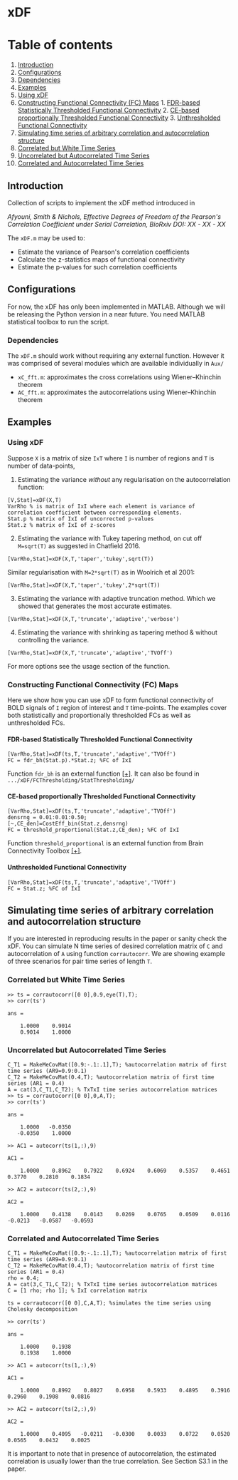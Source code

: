 # xDF

# Table of contents
1. [Introduction](#introduction)
2. [Configurations](#Configurations)
  1. [Dependencies](#Dependencies)
3. [Examples](#Examples)
  1. [Using xDF](#xDF)
  2. [Constructing Functional Connectivity (FC) Maps](#FC)
    1. [FDR-based Statistically Thresholded Functional Connectivity](#STFC)
    2. [CE-based proportionally Thresholded Functional Connectivity](#CEFC)
    3. [Unthresholded Functional Connectivity](#UFC)
4. [Simulating time series of arbitrary correlation and autocorrelation structure](#Sim)
  1. [Correlated but White Time Series](#CW)
  2. [Uncorrelated but Autocorrelated Time Series](#UA)
  3. [Correlated and Autocorrelated Time Series](#CA)




## Introduction <a name="introduction"></a>
Collection of scripts to implement the xDF method introduced in

*Afyouni, Smith & Nichols, Effective Degrees of Freedom of the Pearson's Correlation Coefficient under Serial Correlation, BioRxiv DOI: XX - XX - XX*

The `xDF.m` may be used to:
* Estimate the variance of Pearson's correlation coefficients
* Calculate the z-statistics maps of functional connectivity
* Estimate the p-values for such correlation coefficients


## Configurations <a name="configurations"></a>
For now, the xDF has only been implemented in MATLAB. Although we will be releasing the Python version in a near future. You need MATLAB statistical toolbox to run the script.

### Dependencies <a name="dependencies"></a>

The `xDF.m` should work without requiring any external function. However it was comprised of several modules which are available individually in `Aux/`

* `xC_fft.m`: approximates the cross correlations using Wiener–Khinchin theorem
* `AC_fft.m`: approximates the autocorrelations using Wiener–Khinchin theorem

## Examples <a name="Examples"></a>

### Using xDF <a name="xDF"></a>
Suppose `X` is a matrix of size `IxT` where `I` is number of regions and `T` is number of data-points,

1) Estimating the variance *without* any regularisation on the autocorrelation function:

```
[V,Stat]=xDF(X,T)
VarRho % is matrix of IxI where each element is variance of correlation coefficient between corresponding elements.
Stat.p % matrix of IxI of uncorrected p-values
Stat.z % matrix of IxI of z-scores
```
2) Estimating the variance with Tukey tapering method, on cut off `M=sqrt(T)` as suggested in Chatfield 2016.

`[VarRho,Stat]=xDF(X,T,'taper','tukey',sqrt(T))`

Similar regularisation with `M=2*sqrt(T)` as in Woolrich et al 2001:

`[VarRho,Stat]=xDF(X,T,'taper','tukey',2*sqrt(T))`

3) Estimating the variance with adaptive truncation method. Which we showed that generates the most accurate estimates.

`[VarRho,Stat]=xDF(X,T,'truncate','adaptive','verbose')`

4) Estimating the variance with shrinking as tapering method & without controlling the variance.

`[VarRho,Stat]=xDF(X,T,'truncate','adaptive','TVOff')`

For more options see the usage section of the function.

### Constructing Functional Connectivity (FC) Maps <a name="FC"></a>
Here we show how you can use xDF to form functional connectivity of BOLD signals of `I` region of interest and `T` time-points. The examples cover both statistically and proportionally thresholded FCs as well as unthresholded FCs.
#### FDR-based Statistically Thresholded Functional Connectivity <a name="STFC"></a>

```
[VarRho,Stat]=xDF(ts,T,'truncate','adaptive','TVOff')
FC = fdr_bh(Stat.p).*Stat.z; %FC of IxI
```
Function `fdr_bh` is an external function [[+]](https://uk.mathworks.com/matlabcentral/fileexchange/27418-fdr_bh?focused=5807896&tab=function). It can also be found in `.../xDF/FCThresholding/StatThresholding/`
#### CE-based proportionally Thresholded Functional Connectivity <a name="CEFC"></a>
```
[VarRho,Stat]=xDF(ts,T,'truncate','adaptive','TVOff')
densrng = 0.01:0.01:0.50;
[~,CE_den]=CostEff_bin(Stat.z,densrng)
FC = threshold_proportional(Stat.z,CE_den); %FC of IxI
```

Function `threshold_proportional` is an external function from Brain Connectivity Toolbox [[+]](https://sites.google.com/site/bctnet/Home/functions).

#### Unthresholded Functional Connectivity <a name="UFC"></a>
```
[VarRho,Stat]=xDF(ts,T,'truncate','adaptive','TVOff')
FC = Stat.z; %FC of IxI
```

## Simulating time series of arbitrary correlation and autocorrelation structure <a name="Sim"></a>

If you are interested in reproducing results in the paper or sanity check the xDF. You can simulate N time series of desired correlation matrix of `C` and autocorrelation of `A` using function `corrautocorr`. We are showing example of three scenarios for pair time series of length `T`.

### Correlated but White Time Series <a name="CW"></a>

```
>> ts = corrautocorr([0 0],0.9,eye(T),T);
>> corr(ts')

ans =

    1.0000    0.9014
    0.9014    1.0000
```

### Uncorrelated but Autocorrelated Time Series <a name="UA"></a>

```
C_T1 = MakeMeCovMat([0.9:-.1:.1],T); %autocorrelation matrix of first time series (AR9=0.9:0.1)
C_T2 = MakeMeCovMat(0.4,T); %autocorrelation matrix of first time series (AR1 = 0.4)
A = cat(3,C_T1,C_T2); % TxTxI time series autocorrelation matrices
>> ts = corrautocorr([0 0],0,A,T);
>> corr(ts')

ans =

    1.0000   -0.0350
   -0.0350    1.0000

>> AC1 = autocorr(ts(1,:),9)

AC1 =

    1.0000    0.8962    0.7922    0.6924    0.6069    0.5357    0.4651    0.3770    0.2810    0.1834

>> AC2 = autocorr(ts(2,:),9)

AC2 =

    1.0000    0.4138    0.0143    0.0269    0.0765    0.0509    0.0116   -0.0213   -0.0587   -0.0593
```

### Correlated and Autocorrelated Time Series <a name="CA"></a>

```
C_T1 = MakeMeCovMat([0.9:-.1:.1],T); %autocorrelation matrix of first time series (AR9=0.9:0.1)
C_T2 = MakeMeCovMat(0.4,T); %autocorrelation matrix of first time series (AR1 = 0.4)
rho = 0.4;
A = cat(3,C_T1,C_T2); % TxTxI time series autocorrelation matrices
C = [1 rho; rho 1]; % IxI correlation matrix

ts = corrautocorr([0 0],C,A,T); %simulates the time series using Cholesky decomposition

>> corr(ts')

ans =

    1.0000    0.1938
    0.1938    1.0000

>> AC1 = autocorr(ts(1,:),9)

AC1 =

    1.0000    0.8992    0.8027    0.6958    0.5933    0.4895    0.3916    0.2960    0.1908    0.0816

>> AC2 = autocorr(ts(2,:),9)

AC2 =

    1.0000    0.4095   -0.0211   -0.0300    0.0033    0.0722    0.0520    0.0565    0.0432    0.0025
```
It is important to note that in presence of autocorrelation, the estimated correlation is usually lower than the true correlation. See Section S3.1 in the paper.
